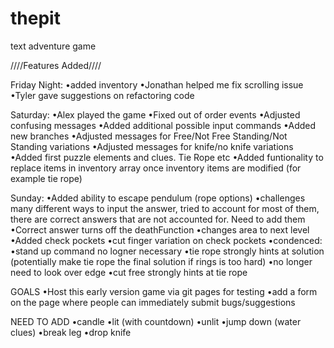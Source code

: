 # thepit
text adventure game

////Features Added////

Friday Night:
•added inventory
•Jonathan helped me fix scrolling issue
•Tyler gave suggestions on refactoring code


Saturday:
•Alex played the game
	•Fixed out of order events
	•Adjusted confusing messages
	•Added additional possible input commands 
•Added new branches 
•Adjusted messages for Free/Not Free Standing/Not Standing variations
•Adjusted messages for knife/no knife variations
•Added first puzzle elements and clues. Tie Rope etc
•Added funtionality to replace items in inventory array once inventory items are modified (for example tie rope)

Sunday:
•Added ability to escape pendulum (rope options)
	•challenges many different ways to input the answer, tried to account for most of them, there are correct   answers that are not accounted for. Need to add them
	•Correct answer turns off the deathFunction
	•changes area to next level
•Added check pockets
	•cut finger variation on check pockets
•condenced:
	•stand up command no logner necessary
	•tie rope strongly hints at solution (potentially make tie rope the final solution if rings is too hard)
	•no longer need to look over edge
	•cut free strongly hints at tie rope 


GOALS
•Host this early version game via git pages for testing
•add a form on the page where people can immediately submit bugs/suggestions

NEED TO ADD
•candle
	•lit (with countdown)
	•unlit
•jump down (water clues)
•break leg
•drop knife














